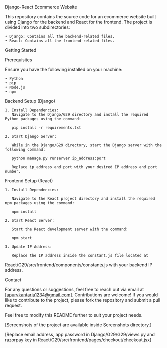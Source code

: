 ﻿Django-React Ecommerce Website


This repository contains the source code for an ecommerce website built using Django for the backend and React for the frontend. The project is divided into two subdirectories:

    • Django: Contains all the backend-related files.
    • React: Contains all the frontend-related files.

Getting Started

Prerequisites

Ensure you have the following installed on your machine:

    • Python
    • pip
    • Node.js
    • npm

Backend Setup (Django)

    1. Install Dependencies:
       Navigate to the Django/G29 directory and install the required Python packages using the command:

       pip install -r requirements.txt

    2. Start Django Server:

       While in the Django/G29 directory, start the Django server with the following command:

       python manage.py runserver ip_address:port

       Replace ip_address and port with your desired IP address and port number.

Frontend Setup (React)

    1. Install Dependencies:

       Navigate to the React project directory and install the required npm packages using the command:

       npm install

    2. Start React Server:

       Start the React development server with the command:

       npm start

    3. Update IP Address:

       Replace the IP address inside the constant.js file located at 
React/G29/src/frontend/components/constants.js with your backend IP address.



Contact

For any questions or suggestions, feel free to reach out via email at [apurvkantaria1234@gmail.com].
Contributions are welcome! If you would like to contribute to the project, please fork the repository and submit a pull request.

Feel free to modify this README further to suit your project needs.


[Screenshots of the project are available inside Screenshots directory.]

[Replace email address, app password in Django/G29/G29/views.py  and razorpay key in React/G29/src/frontend/pages/checkout/checkout.jsx]
